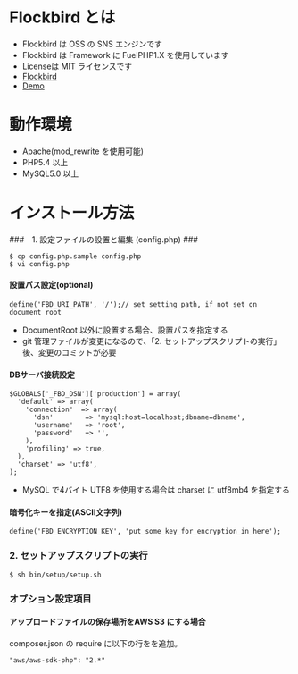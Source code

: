 Flockbird とは
==============
* Flockbird は OSS の SNS エンジンです
* Flockbird は Framework に FuelPHP1.X を使用しています
* Licenseは MIT ライセンスです
* [Flockbird](http://uzura8.github.io/flockbird/)
* [Demo](http://demo.flockbird.uzura.work)

動作環境
=======
* Apache(mod_rewrite を使用可能)
* PHP5.4 以上
* MySQL5.0 以上

インストール方法
================

###　1. 設定ファイルの設置と編集 (config.php) ###

~~~~
$ cp config.php.sample config.php
$ vi config.php
~~~~


#### 設置パス設定(optional)

~~~~
define('FBD_URI_PATH', '/');// set setting path, if not set on document root
~~~~
* DocumentRoot 以外に設置する場合、設置パスを指定する
* git 管理ファイルが変更になるので、「2. セットアップスクリプトの実行」後、変更のコミットが必要


#### DBサーバ接続設定

~~~~
$GLOBALS['_FBD_DSN']['production'] = array(
  'default' => array(
    'connection'  => array(
      'dsn'        => 'mysql:host=localhost;dbname=dbname',
      'username'   => 'root',
      'password'   => '',
    ),
    'profiling' => true,
  ),
  'charset' => 'utf8',
);
~~~~
* MySQL で4バイト UTF8 を使用する場合は charset に utf8mb4 を指定する


#### 暗号化キーを指定(ASCII文字列)
~~~~
define('FBD_ENCRYPTION_KEY', 'put_some_key_for_encryption_in_here');
~~~~

### 2. セットアップスクリプトの実行 ###
~~~~
$ sh bin/setup/setup.sh
~~~~



### オプション設定項目 ###

#### アップロードファイルの保存場所をAWS S3 にする場合

composer.json の require に以下の行をを追加。

~~~~
"aws/aws-sdk-php": "2.*"
~~~~

